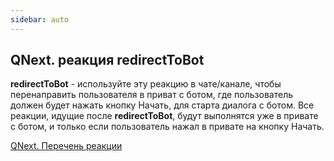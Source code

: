 ```yaml
---
sidebar: auto
---
```


## QNext. реакция redirectToBot

**redirectToBot** - используйте эту реакцию в чате/канале, чтобы перенаправить пользователя в приват с ботом, где пользователь должен будет нажать кнопку Начать, для старта диалога с ботом. Все реакции, идущие после **redirectToBot**, будут выполнятся уже в привате с ботом, и только если пользователь нажал в привате на кнопку Начать. 



[QNext. Перечень реакции](/docs-test/ph/QNext-admin-reaction-about-05-01)